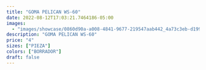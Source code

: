```yaml
---
title: "GOMA PELICAN WS-60"
date: 2022-08-12T17:03:21.7464186-05:00
images:
  - "images/showcase/0860d90a-a008-4841-9677-219547aab442_4a73c3eb-d199-451e-8cd2-43024f1d2742.webp"
description: "GOMA PELICAN WS-60"
price: "4"
sizes: ["PIEZA"]
colors: ["BORRADOR"]
draft: false
---
```

